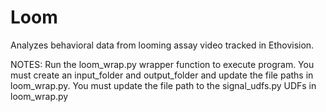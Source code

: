 # Loom
Analyzes behavioral data from looming assay video tracked in Ethovision.

NOTES:
Run the loom_wrap.py wrapper function to execute program.
You must create an input_folder and output_folder and update the file paths in loom_wrap.py.
You must update the file path to the signal_udfs.py UDFs in loom_wrap.py
